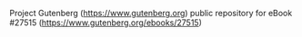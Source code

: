 Project Gutenberg (https://www.gutenberg.org) public repository for eBook #27515 (https://www.gutenberg.org/ebooks/27515)
